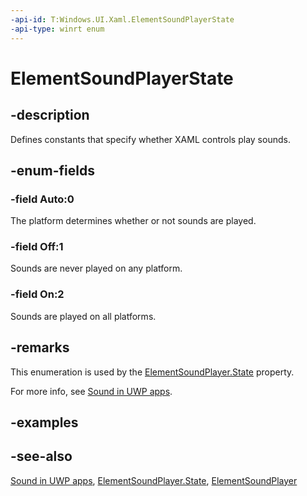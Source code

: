 ```yaml
---
-api-id: T:Windows.UI.Xaml.ElementSoundPlayerState
-api-type: winrt enum
---
```


<!-- Enumeration syntax
public enum Windows.UI.Xaml.ElementSoundPlayerState : int
-->

# ElementSoundPlayerState

## -description
Defines constants that specify whether XAML controls play sounds.



## -enum-fields
### -field Auto:0
The platform determines whether or not sounds are played.

### -field Off:1
Sounds are never played on any platform.

### -field On:2
Sounds are played on all platforms.


## -remarks
This enumeration is used by the [ElementSoundPlayer.State](elementsoundplayer_state.md) property.

For more info, see [Sound in UWP apps](/windows/uwp/style/sound).

## -examples

## -see-also
[Sound in UWP apps](/windows/uwp/style/sound), [ElementSoundPlayer.State](elementsoundplayer_state.md), [ElementSoundPlayer](elementsoundplayer.md)
